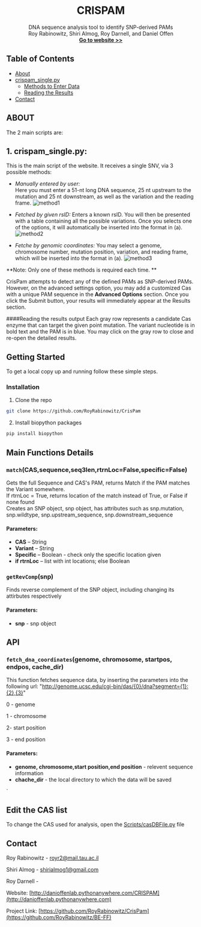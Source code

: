 

<p align="center">

  <h1 align="center">CRISPAM</h1>

  <p align="center">
    DNA sequence analysis tool to identify SNP-derived PAMs
    <br />
    Roy Rabinowitz,  Shiri Almog, Roy Darnell, and Daniel Offen
    <br/>
    <a href="http://danioffenlab.pythonanywhere.com/CRISPAM"><strong>Go to website >> </strong></a>
   
  </p>




<!-- TABLE OF CONTENTS -->
## Table of Contents

* [About](#ABOUT)
* [crispam_single.py](#built-with)
  * [Methods to Enter Data](#methods)
  * [Reading the Results](#reading-the-results-output)
* [Contact](#contact)

<!-- ABOUT  -->
## ABOUT

The 2 main scripts are:


## 1. crispam_single.py: 
This is the main script of the website. It receives a single SNV, via 3 possible methods: <br> 

* <i> Manually entered by user:</i> <br> Here you must enter a 51-nt long DNA sequence, 25 nt upstream to the mutation and 25 nt downstream, as well as the variation and the reading frame. 
![method1](./static/manually.PNG)
 
* <i> Fetched by given rsID: </i> Enters a known rsID. You will then be presented with a table containing all the possible variations. Once you selects one of the options, it will automatically be inserted into the format in (a). 
![method2](./static/rsID.PNG)

* <i> Fetche by genomic coordinates: </i> You may select a genome, chromosome number, mutation position, variation, and reading frame, which will be inserted into the format in (a).
![method3](./static/coor.PNG) 

**Note: Only one of these methods is required each time. **
 
CrisPam attempts to detect any of the defined PAMs as SNP-derived PAMs. However, on the advanced settings option, 
you may add a customized Cas with a unique PAM sequence in the **Advanced Options** section.
Once you click the Submit button, your results will immediately appear at the Results section.

####Reading the results output
Each gray row represents a candidate Cas enzyme that can target the given point mutation. 
The variant nucleotide is in bold text and the PAM is in blue. You may click on the gray row to close and re-open the detailed results. 



<!-- GETTING STARTED -->
## Getting Started

To get a local copy up and running follow these simple steps.


### Installation
 
1. Clone the repo
```sh
git clone https://github.com/RoyRabinowitz/CrisPam
```
2. Install biopython packages
```sh
pip install biopython 
```


## Main Functions Details

 ### `match`(CAS,sequence,seq3len,rtrnLoc=False,specific=False)

Gets the full Sequence and CAS's PAM, returns Match if the PAM matches the Variant somewhere.  <br />
If rtrnLoc = True, returns location of the match instead of True, or False if none found <br />
Creates an SNP object, snp object, has attributes such as snp.mutation, snp.wildtype, snp.upstream_sequence, snp.downstream_sequence
#### Parameters:

*   **CAS** – String
*   **Variant** – String   
*   **Specific** – Boolean - check only the specific location given
*   **if rtrnLoc** – list with int locations; else Boolean


### `getRevComp`(snp)
Finds reverse complement of the SNP object, including changing its attirbutes respectively 

#### Parameters:
*   **snp** - snp object


## API

### `fetch_dna_coordinates`(genome, chromosome, startpos, endpos, cache_dir)
This function fetches sequence data, by inserting the parameters into the following url:
"http://genome.ucsc.edu/cgi-bin/das/{0}/dna?segment={1}:{2},{3}"

0 - genome

1 - chromosome

2- start position

3 - end position

#### Parameters:
*   **genome, chromosome,start position,end position** - relevent sequence information
*   **chache_dir** - the local directory to which the data will be saved



`
## Edit the CAS list
To change the CAS used for analysis, open the [Scripts/casDBFile.py](Scripts/baseEditorsTable.py) file

<!-- CONTACT -->
## Contact

Roy Rabinowitz - royr2@mail.tau.ac.il

Shiri Almog - shirialmog1@gmail.com

Roy Darnell - 

Website: [http://danioffenlab.pythonanywhere.com/CRISPAM](http://danioffenlab.pythonanywhere.com)

Project Link: [https://github.com/RoyRabinowitz/CrisPam](https://github.com/RoyRabinowitz/BE-FF)




